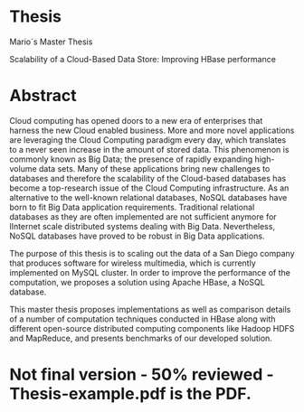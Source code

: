 Thesis
======

Mario´s Master Thesis

Scalability of a Cloud-Based Data Store: Improving HBase performance


Abstract
======

Cloud computing has opened doors to a new era of enterprises that harness the new Cloud enabled business. More and more novel applications are leveraging the Cloud Computing paradigm every day, which translates to a never seen increase in the amount of stored data. This phenomenon is commonly known as Big Data; the presence of rapidly expanding high-volume data sets. Many of these applications bring new challenges to databases and therefore the scalability of the Cloud-based databases has become a top-research issue of the Cloud Computing infrastructure. As an alternative to the well-known relational databases, NoSQL databases have born to fit Big Data application requirements. Traditional relational databases as they are often implemented are not sufficient anymore for lInternet scale distributed systems dealing with Big Data. Nevertheless, NoSQL databases have proved to be robust in Big Data applications.

The purpose of this thesis is to scaling out the data of a San Diego company that produces software for wireless multimedia, which is currently implemented on MySQL cluster. In order to improve the performance of the computation, we proposes a solution using Apache HBase, a NoSQL database.

This master thesis proposes implementations as well as comparison details of a number of computation techniques conducted in HBase along with different open-source distributed computing components like Hadoop HDFS and MapReduce, and presents benchmarks of our developed solution.


Not final version - 50% reviewed - Thesis-example.pdf is the PDF. 
======
